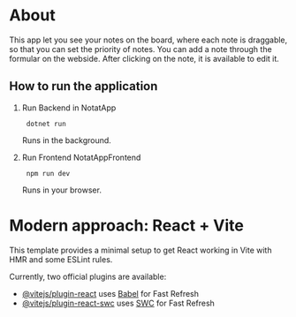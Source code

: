 # About

This app let you see your notes on the board, where each note is draggable, so that you can set the priority of notes. You can add a note through the formular on the webside. After clicking on the note, it is available to edit it. 

## How to run the application

1. Run Backend in NotatApp
   
   ` dotnet run`

   Runs in the background.

2. Run Frontend NotatAppFrontend

   ` npm run dev`

   Runs in your browser.




# Modern approach: React + Vite

This template provides a minimal setup to get React working in Vite with HMR and some ESLint rules.

Currently, two official plugins are available:

- [@vitejs/plugin-react](https://github.com/vitejs/vite-plugin-react/blob/main/packages/plugin-react/README.md) uses [Babel](https://babeljs.io/) for Fast Refresh
- [@vitejs/plugin-react-swc](https://github.com/vitejs/vite-plugin-react-swc) uses [SWC](https://swc.rs/) for Fast Refresh

